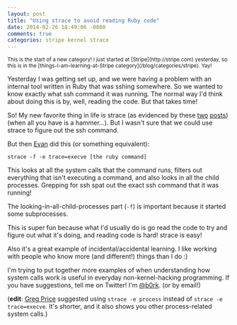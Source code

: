 ```yaml
---
layout: post
title: "Using strace to avoid reading Ruby code"
date: 2014-02-26 18:49:06 -0800
comments: true
categories: stripe kernel strace
---
```


<small>
This is the start of a new category! I just started at
[Stripe](http://stripe.com) yesterday, so this is in the
[things-I-am-learning-at-Stripe category](/blog/categories/stripe).
Yay!
</small>

Yesterday I was getting set up, and we were having a problem with an
internal tool written in Ruby that was sshing somewhere. So we wanted
to know exactly what ssh command it was running. The normal way I'd
think about doing this is by, well, reading the code. But that takes
time!

<!-- more -->

So! My new favorite thing in life is strace (as evidenced by these
[two](http://jvns.ca/blog/2013/12/22/fun-with-strace/)
[posts](http://jvns.ca/blog/2014/02/17/spying-on-ssh-with-strace/))
(when all you have is a hammer...). But I wasn't sure that we could
use strace to figure out the ssh command.

But then [Evan](https://twitter.com/ebroder) did this (or something equivalent):

`strace -f -e trace=execve [the ruby command]`

This looks at all the system calls that the command runs, filters out
everything that isn't executing a command, and also looks in all the
child processes. Grepping for ssh spat out the exact ssh command that
it was running!

The looking-in-all-child-processes part (`-f`) is important because it
started some subprocesses.

This is super fun because what I'd usually do is go read the code to
try and figure out what it's doing, and reading code is hard! strace
is easy!

Also it's a great example of incidental/accidental learning. I like
working with people who know more (and different!) things than I do :)

I'm trying to put together more examples of when understanding how
system calls work is useful in everyday non-kernel-hacking
programming. If you have suggestions, tell me on Twitter! I'm
[@b0rk](http://twitter.com/b0rk). (or by email!)

(**edit**: [Greg Price](http://web.mit.edu/price/) suggested using
`strace -e process` instead of `strace -e trace=execve`. It's shorter,
and it also shows you other process-related system calls.)
